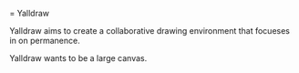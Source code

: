 = Yalldraw

Yalldraw aims to create a collaborative drawing environment that focueses in on permanence.


Yalldraw wants to be a large canvas.
